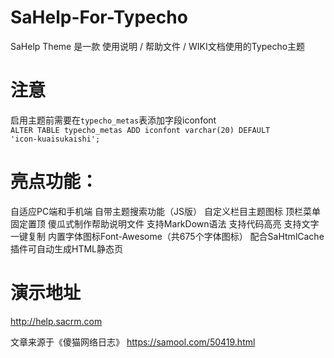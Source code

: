 # SaHelp-For-Typecho
SaHelp Theme 是一款 使用说明 / 帮助文件 / WIKI文档使用的Typecho主题

# 注意
启用主题前需要在`typecho_metas`表添加字段iconfont
<code>
ALTER TABLE typecho_metas ADD  iconfont varchar(20) DEFAULT 'icon-kuaisukaishi';
</code>


# 亮点功能：
自适应PC端和手机端
自带主题搜索功能（JS版）
自定义栏目主题图标
顶栏菜单固定置顶
傻瓜式制作帮助说明文件
支持MarkDown语法
支持代码高亮
支持文字一键复制
内置字体图标Font-Awesome（共675个字体图标）
配合SaHtmlCache插件可自动生成HTML静态页

# 演示地址
http://help.sacrm.com


文章来源于《傻猫网络日志》 https://samool.com/50419.html
